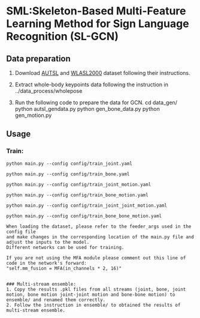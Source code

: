 # SML:Skeleton-Based Multi-Feature Learning Method for Sign Language Recognition (SL-GCN)
## Data preparation
1. Download [AUTSL](http://chalearnlap.cvc.uab.es/dataset/40/description/) and [WLASL2000](https://dxli94.github.io/WLASL/) dataset following their instructions.

2. Extract whole-body keypoints data following the instruction in ../data_process/wholepose

3. Run the following code to prepare the data for GCN.
        cd data_gen/
        python autsl_gendata.py
        python gen_bone_data.py
        python gen_motion.py

## Usage
### Train:
```
python main.py --config config/train_joint.yaml

python main.py --config config/train_bone.yaml

python main.py --config config/train_joint_motion.yaml

python main.py --config config/train_bone_motion.yaml

python main.py --config config/train_joint_joint_motion.yaml

python main.py --config config/train_bone_bone_motion.yaml

When loading the dataset, please refer to the feeder_args used in the config file 
and make changes in the corresponding location of the main.py file and adjust the inputs to the model. 
Different networks can be used for training.

If you are not using the MFA module please comment out this line of code in the network's forward:
"self.mm_fusion = MFA(in_channels * 2, 16)"
```

```

### Multi-stream ensemble:
1. Copy the results .pkl files from all streams (joint, bone, joint motion, bone motion joint-joint motion and bone-bone motion) to ensemble/ and renamed them correctly.
2. Follow the instruction in ensemble/ to obtained the results of multi-stream ensemble.